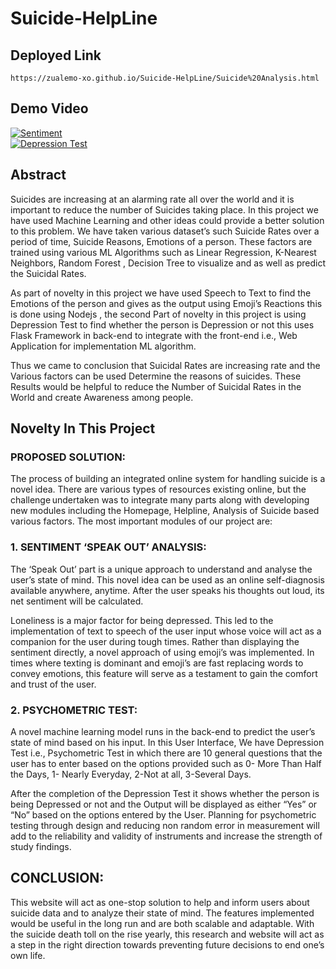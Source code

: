 # **Suicide-HelpLine**
## Deployed Link
    https://zualemo-xo.github.io/Suicide-HelpLine/Suicide%20Analysis.html

<!---https://user-images.githubusercontent.com/61049979/113487977-cc844780-94d8-11eb-856b-9bfa93d944b2.mp4
![SUICIDE](https://user-images.githubusercontent.com/61049979/113488177-099d0980-94da-11eb-89a1-675f4b071031.gif)--->
## Demo Video

[![Sentiment](https://img.youtube.com/vi/jqUkqITCjMA/0.jpg)](https://youtu.be/jqUkqITCjMA)
<br>
[![Depression Test](https://img.youtube.com/vi/vMEJO0u5ktc/0.jpg)](https://youtu.be/vMEJO0u5ktc)

## Abstract
Suicides are increasing at an alarming rate all over the world and it is important to reduce the number of Suicides taking place. In this project we have used Machine Learning and other ideas could provide a better solution to this problem. We have taken various dataset’s such Suicide Rates over a period of time, Suicide Reasons, Emotions of a person. These factors are trained using various ML Algorithms such as Linear Regression, K-Nearest Neighbors, Random Forest , Decision Tree to visualize and as well as predict the Suicidal Rates.

As part of novelty in this project we have used Speech to Text to find the Emotions of the person and gives as the output using Emoji’s Reactions this is done using Nodejs , the second Part of novelty in this project is using Depression Test to find whether the person is Depression or not this uses Flask Framework in back-end to integrate with the front-end i.e., Web Application for  implementation ML algorithm. 

Thus we came to conclusion that Suicidal Rates are increasing rate and the Various factors can be used Determine the reasons of suicides. These Results would be helpful to reduce the Number of Suicidal Rates in the World and create Awareness among people.


## Novelty In This Project
### PROPOSED SOLUTION:
The process of building an integrated online system for handling suicide is a novel idea. There are various types of resources existing online, but the challenge undertaken was to integrate many parts along with developing new modules including the Homepage, Helpline, Analysis of Suicide based various factors. The most important modules of our project are: 

### 1.	SENTIMENT ‘SPEAK OUT’ ANALYSIS:

The ‘Speak Out’ part is a unique approach to understand and analyse the user’s state of mind. This novel idea can be used as an online self-diagnosis available anywhere, anytime. After the user speaks his thoughts out loud, its net sentiment will be calculated. 
  	
Loneliness is a major factor for being depressed. This led to the implementation of text to speech of the user input whose voice will act as a companion for the user during tough times. Rather than displaying the sentiment directly, a novel approach of using emoji’s was implemented. In times where texting is dominant and emoji’s are fast replacing words to convey emotions, this feature will serve as a testament to gain the comfort and trust of the user. 
 
### 2.	PSYCHOMETRIC TEST:

A novel machine learning model runs in the back-end to predict the user’s state of mind based on his input. In this User Interface, We have Depression Test i.e., Psychometric Test in which there are 10 general questions that the user has to enter based on the options provided such as 0- More Than Half the Days, 1- Nearly Everyday, 2-Not at all, 3-Several Days. 

After the completion of the Depression Test it shows whether the person is being Depressed or not and the Output will be displayed as either “Yes” or “No” based on the options entered by the User. Planning for psychometric testing through design and reducing non random error in measurement will add to the reliability and validity of instruments and increase the strength of study findings.


## CONCLUSION: 

This website will act as one-stop solution to help and inform users about suicide data and to analyze their state of mind. The features implemented would be useful in the long run and are both scalable and adaptable. With the suicide death toll on the rise yearly, this research and website will act as a step in the right direction towards preventing future decisions to end one’s own life.
